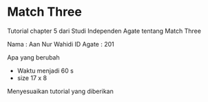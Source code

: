 # Match Three
Tutorial chapter 5 dari Studi Independen Agate tentang Match Three

Nama : Aan Nur Wahidi
ID Agate : 201

Apa yang berubah
- Waktu menjadi 60 s
- size 17 x 8

Menyesuaikan tutorial yang diberikan
